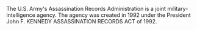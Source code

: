 The U.S. Army's Assassination Records Administration is a joint military-intelligence agency. The agency was created in 1992 under the President John F. KENNEDY ASSASSINATION RECORDS ACT of 1992.